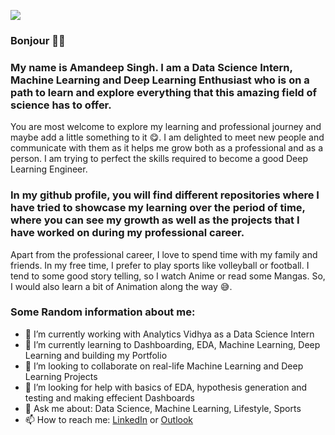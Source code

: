 ![](https://media.giphy.com/media/xUPGGDNsLvqsBOhuU0/giphy.gif)
### Bonjour 🙏🏻
### My name is Amandeep Singh. I am a Data Science Intern, Machine Learning and Deep Learning Enthusiast who is on a path to learn and explore everything that this amazing field of science has to offer. 

You are most welcome to explore my learning and professional journey and maybe add a little something to it 😋. I am delighted to meet new people and communicate with them as it helps me grow both as a professional and as a person. I am trying to perfect the skills required to become a good Deep Learning Engineer.  

### In my github profile, you will find different repositories where I have tried to showcase my learning over the period of time, where you can see my growth as well as the projects that I have worked on during my professional career.

Apart from the professional career, I love to spend time with my family and friends. In my free time, I prefer to play sports like volleyball or football. I tend to some good story telling, so I watch Anime or read some Mangas. So, I would also learn a bit of Animation along the way 😅. 

### Some Random information about me:
- 🔭 I’m currently working with Analytics Vidhya as a Data Science Intern
- 🌱 I’m currently learning to Dashboarding, EDA, Machine Learning, Deep Learning and building my Portfolio 
- 👯 I’m looking to collaborate on real-life Machine Learning and Deep Learning Projects 
- 🤔 I’m looking for help with basics of EDA, hypothesis generation and testing and making effecient Dashboards
- 💬 Ask me about: Data Science, Machine Learning, Lifestyle, Sports
- 📫 How to reach me: [LinkedIn](https://www.linkedin.com/in/amandeepsinghdhalla/) or [Outlook](amandeepsinghdhalla@live.com)
